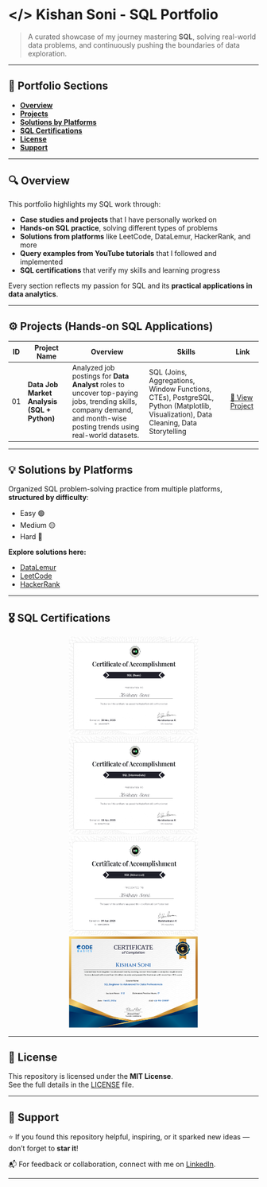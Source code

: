 # </> Kishan Soni - SQL Portfolio  

> A curated showcase of my journey mastering **SQL**, solving real-world data problems, and continuously pushing the boundaries of data exploration.  

---

## 📂 Portfolio Sections  

- [**Overview**](https://github.com/Kishan0705/Kishan-SQL-Portfolio/blob/main/README1.md#-overview)
- [**Projects**](https://github.com/Kishan0705/Kishan-SQL-Portfolio/blob/main/README1.md#%EF%B8%8F-projects-hands-on-sql-applications)
- [**Solutions by Platforms**](https://github.com/Kishan0705/Kishan-SQL-Portfolio/blob/main/README1.md#-solutions-by-platforms)
- [**SQL Certifications**](https://github.com/Kishan0705/Kishan-SQL-Portfolio/blob/main/README1.md#%EF%B8%8F-sql-certifications)
- [**License**](https://github.com/Kishan0705/Kishan-SQL-Portfolio/blob/main/README1.md#-license)
- [**Support**](https://github.com/Kishan0705/Kishan-SQL-Portfolio/blob/main/README1.md#-support)



---

## 🔍 Overview

This portfolio highlights my SQL work through:  
- **Case studies and projects** that I have personally worked on  
- **Hands-on SQL practice**, solving different types of problems  
- **Solutions from platforms** like LeetCode, DataLemur, HackerRank, and more  
- **Query examples from YouTube tutorials** that I followed and implemented  
- **SQL certifications** that verify my skills and learning progress
 

Every section reflects my passion for SQL and its **practical applications in data analytics**.  

---

## ⚙️ Projects (Hands-on SQL Applications)  

| ID | Project Name | Overview | Skills | Link |
|----|--------------|----------|--------|------|
| 01 | **Data Job Market Analysis (SQL + Python)** | Analyzed job postings for **Data Analyst** roles to uncover top-paying jobs, trending skills, company demand, and month-wise posting trends using real-world datasets. | SQL (Joins, Aggregations, Window Functions, CTEs), PostgreSQL, Python (Matplotlib, Visualization), Data Cleaning, Data Storytelling | [🔗 View Project](https://github.com/Kishan0705/SQL_Project_Data_Job_Analysis) |

---

## 💡 Solutions by Platforms  

Organized SQL problem-solving practice from multiple platforms, **structured by difficulty**:  
- Easy 🟢  
- Medium 🟡  
- Hard 🔴  

**Explore solutions here:**  
- [DataLemur](https://github.com/Kishan0705/Kishan-SQL-Portfolio/tree/main/Data_Lemur_Solutions)  
- [LeetCode](https://github.com/Kishan0705/Kishan-SQL-Portfolio/tree/main/LeetCode_Solutions)  
- [HackerRank](https://github.com/Kishan0705/Kishan-SQL-Portfolio/tree/main/Hacker_Rank_Solutions)  

---

## 🎖️ SQL Certifications  

<p align="center">
  <a href="https://www.hackerrank.com/certificates/iframe/a61418615d79" target="_blank">
    <img src="Images/sql_basic certificate (1)_page-0001.jpg" alt="SQL Basic Certificate" width="260" />
  </a>
  <a href="https://www.hackerrank.com/certificates/8225a17f2c04" target="_blank">
    <img src="Images/sql_intermediate certificate (1)_page-0001.jpg" alt="SQL Intermediate Certificate" width="260" />
  </a>
  <a href="https://www.hackerrank.com/certificates/ae3fac31fb9b" target="_blank">
    <img src="Images/Hacker Rank Adv SQL Cert..png" alt="SQL Advanced Certificate" width="260" />
  </a>
  <a href="https://codebasics.io/certificate/CB-50-239187" target="_blank">
    <img src="Images/CB-50-239187 (1)_page-0001.jpg" alt="Codebasics SQL Certificate" width="260" />
  </a>
</p>  

---

## 📃 License  

This repository is licensed under the **MIT License**.  
See the full details in the [LICENSE](https://github.com/Kishan0705/Kishan-SQL-Portfolio/blob/main/LICENSE) file.  

---

## 🤝 Support  

⭐ If you found this repository helpful, inspiring, or it sparked new ideas — don’t forget to **star it**!  

📬 For feedback or collaboration, connect with me on [LinkedIn](https://www.linkedin.com/in/kishan-soni0705/).  

---
